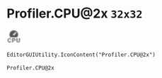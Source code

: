 # Profiler.CPU@2x `32x32`
<img src="/img/Profiler.CPU.png" width=32 height=32>

``` CSharp
EditorGUIUtility.IconContent("Profiler.CPU@2x")
```
```
Profiler.CPU@2x
```
